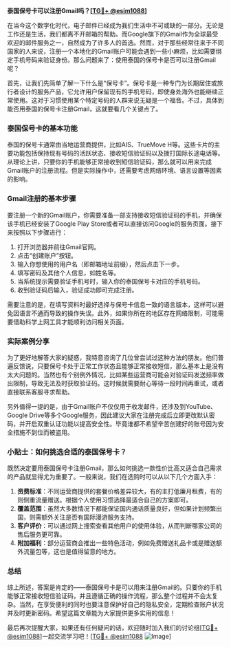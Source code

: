 **泰国保号卡可以注册Gmail吗？[[TG💪+ @esim1088](https://t.me/s/esim1088)]**

在当今这个数字化时代，电子邮件已经成为我们生活中不可或缺的一部分。无论是工作还是生活，我们都离不开邮箱的帮助。而Google旗下的Gmail作为全球最受欢迎的邮件服务之一，自然成为了许多人的首选。然而，对于那些经常往来于不同国家的人来说，注册一个本地化的Gmail账户可能会遇到一些小麻烦，比如需要绑定手机号码来验证身份。那么问题来了：使用泰国的保号卡是否可以注册Gmail呢？

首先，让我们先简单了解一下什么是“保号卡”。保号卡是一种专门为长期居住或旅行者设计的服务产品，它允许用户保留现有的手机号码，即使身处海外也能继续正常使用。这对于习惯使用某个特定号码的人群来说无疑是一个福音。不过，具体到能否用泰国的保号卡注册Gmail，这就要看几个关键点了。

### 泰国保号卡的基本功能

泰国的保号卡通常由当地运营商提供，比如AIS、TrueMove H等。这些卡片的主要功能包括保持现有号码的活跃状态、接收短信验证码以及拨打国际长途电话等。从理论上讲，只要你的手机能够正常接收到短信验证码，那么就可以用来完成Gmail账户的注册流程。但是实际操作中，还需要考虑网络环境、语言设置等因素的影响。

### Gmail注册的基本步骤

要注册一个新的Gmail账户，你需要准备一部支持接收短信验证码的手机，并确保该手机已经安装了Google Play Store或者可以直接访问Google的服务页面。接下来按照以下步骤进行：

1. 打开浏览器并前往Gmail官网。
2. 点击“创建账户”按钮。
3. 输入你想使用的用户名（即邮箱地址前缀），然后点击下一步。
4. 填写密码及其他个人信息，如姓名等。
5. 当系统提示需要验证手机号时，输入你的泰国保号卡对应的手机号码。
6. 收到验证码后输入，验证成功即可完成注册。

需要注意的是，在填写资料时最好选择与保号卡信息一致的语言版本，这样可以避免因语言不通而导致的操作失误。此外，如果你所在的地区存在网络限制，可能需要借助科学上网工具才能顺利访问相关页面。

### 实际案例分享

为了更好地解答大家的疑惑，我特意咨询了几位曾尝试过这种方法的朋友。他们普遍反馈说，只要保号卡处于正常工作状态且能够正常接收短信，那么基本上是没有太大问题的。当然也有个别例外情况，比如某些运营商可能会对验证码发送频率做出限制，导致无法及时获取验证码。这时候就需要耐心等待一段时间再重试，或者直接联系客服寻求帮助。

另外值得一提的是，由于Gmail账户不仅仅用于收发邮件，还涉及到YouTube、Google Drive等多个Google服务，因此建议大家在注册完成后立即更改默认密码，并开启双重认证功能以提高安全性。毕竟谁都不希望辛苦创建好的账号因为安全措施不到位而被盗用。

### 小贴士：如何挑选合适的泰国保号卡？

既然决定要用泰国保号卡注册Gmail，那么如何挑选一款性价比高又适合自己需求的产品就显得尤为重要了。一般来说，我们在选购时可以从以下几个方面入手：

1. **资费标准**：不同运营商提供的套餐价格差异较大，有的主打低廉月租费，有的则侧重流量赠送。根据个人使用习惯选择最适合自己的方案即可。
2. **覆盖范围**：虽然大多数情况下都能保证国内通话质量良好，但如果计划频繁出国，则需额外关注是否有国际漫游服务支持。
3. **客户评价**：可以通过网上搜索查看其他用户的使用体验，从而判断哪家公司的售后服务更可靠。
4. **附加福利**：部分运营商会推出一些特色活动，例如免费赠送礼品卡或是赠送额外流量包等，这也是值得留意的地方。

### 总结

综上所述，答案是肯定的——泰国保号卡是可以用来注册Gmail的。只要你的手机能够正常接收短信验证码，并且遵循正确的操作流程，那么整个过程并不会太复杂。当然，在享受便利的同时也要注意保护好自己的隐私安全，定期检查账户状况并及时更新密码。希望这篇文章能为大家提供更多实用的信息！

最后再次提醒大家，如果还有任何疑问的话，欢迎随时加入我们的讨论组[[TG💪+ @esim1088](https://t.me/s/esim1088)]一起交流学习吧！[[TG💪+ @esim1088](https://t.me/s/esim1088) ![Image](https://i.postimg.cc/4NQfJmqS/Snipaste-2025-05-13-00-14-12.png)]
